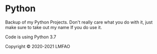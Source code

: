 # Python

Backup of my Python Projects. Don't really care what you do with it, just make sure to take out my name If you do use it.

Code is using Python 3.7

Copyright © 2020-2021 LMFAO
